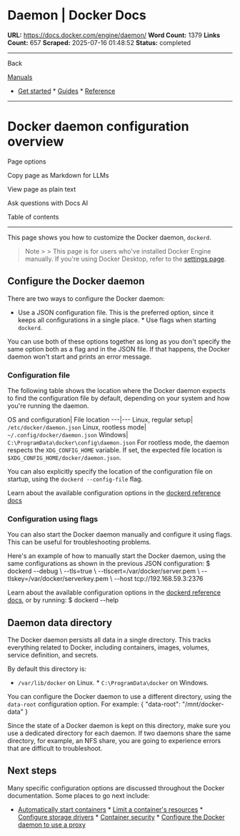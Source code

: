 # Daemon | Docker Docs

**URL:** https://docs.docker.com/engine/daemon/
**Word Count:** 1379
**Links Count:** 657
**Scraped:** 2025-07-16 01:48:52
**Status:** completed

---

Back

[Manuals](https://docs.docker.com/manuals/)

  * [Get started](https://docs.docker.com/get-started/)   * [Guides](https://docs.docker.com/guides/)   * [Reference](https://docs.docker.com/reference/)

* * *

# Docker daemon configuration overview

Page options

Copy page as Markdown for LLMs

View page as plain text

Ask questions with Docs AI

Table of contents

* * *

This page shows you how to customize the Docker daemon, `dockerd`.

> Note >  > This page is for users who've installed Docker Engine manually. If you're using Docker Desktop, refer to the [settings page](https://docs.docker.com/desktop/settings-and-maintenance/settings/#docker-engine).

## Configure the Docker daemon

There are two ways to configure the Docker daemon:

  * Use a JSON configuration file. This is the preferred option, since it keeps all configurations in a single place.   * Use flags when starting `dockerd`.

You can use both of these options together as long as you don't specify the same option both as a flag and in the JSON file. If that happens, the Docker daemon won't start and prints an error message.

### Configuration file

The following table shows the location where the Docker daemon expects to find the configuration file by default, depending on your system and how you're running the daemon.

OS and configuration| File location   ---|---   Linux, regular setup| `/etc/docker/daemon.json`   Linux, rootless mode| `~/.config/docker/daemon.json`   Windows| `C:\ProgramData\docker\config\daemon.json`      For rootless mode, the daemon respects the `XDG_CONFIG_HOME` variable. If set, the expected file location is `$XDG_CONFIG_HOME/docker/daemon.json`.

You can also explicitly specify the location of the configuration file on startup, using the `dockerd --config-file` flag.

Learn about the available configuration options in the [dockerd reference docs](https://docs.docker.com/reference/cli/dockerd/#daemon-configuration-file)

### Configuration using flags

You can also start the Docker daemon manually and configure it using flags. This can be useful for troubleshooting problems.

Here's an example of how to manually start the Docker daemon, using the same configurations as shown in the previous JSON configuration:               $ dockerd --debug \       --tls=true \       --tlscert=/var/docker/server.pem \       --tlskey=/var/docker/serverkey.pem \       --host tcp://192.168.59.3:2376     

Learn about the available configuration options in the [dockerd reference docs](https://docs.docker.com/reference/cli/dockerd/), or by running:               $ dockerd --help     

## Daemon data directory

The Docker daemon persists all data in a single directory. This tracks everything related to Docker, including containers, images, volumes, service definition, and secrets.

By default this directory is:

  * `/var/lib/docker` on Linux.   * `C:\ProgramData\docker` on Windows.

You can configure the Docker daemon to use a different directory, using the `data-root` configuration option. For example:               {       "data-root": "/mnt/docker-data"     }

Since the state of a Docker daemon is kept on this directory, make sure you use a dedicated directory for each daemon. If two daemons share the same directory, for example, an NFS share, you are going to experience errors that are difficult to troubleshoot.

## Next steps

Many specific configuration options are discussed throughout the Docker documentation. Some places to go next include:

  * [Automatically start containers](https://docs.docker.com/engine/containers/start-containers-automatically/)   * [Limit a container's resources](https://docs.docker.com/engine/containers/resource_constraints/)   * [Configure storage drivers](https://docs.docker.com/engine/storage/drivers/select-storage-driver/)   * [Container security](https://docs.docker.com/engine/security/)   * [Configure the Docker daemon to use a proxy](https://docs.docker.com/engine/daemon/proxy/)